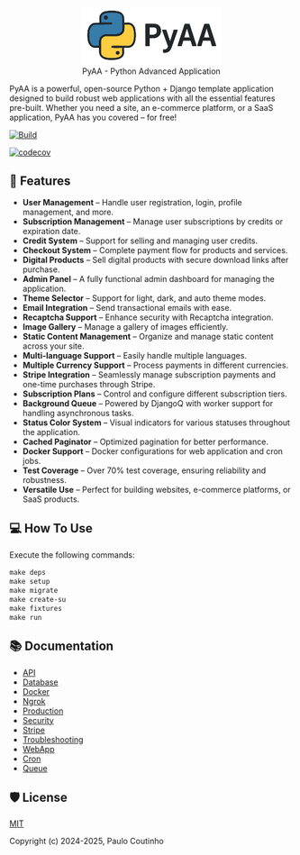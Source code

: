 <p align="center">
    <a href="https://github.com/paulocoutinhox/pyaa" target="_blank" rel="noopener noreferrer">
        <img width="250" src="extras/images/logo.png" alt="PyAA Logo">
    </a>
    <br>
    PyAA - Python Advanced Application
    <br>
</p>

PyAA is a powerful, open-source Python + Django template application designed to build robust web applications with all the essential features pre-built. Whether you need a site, an e-commerce platform, or a SaaS application, PyAA has you covered – for free!

[![Build](https://github.com/paulocoutinhox/pyaa/actions/workflows/build.yml/badge.svg)](https://github.com/paulocoutinhox/pyaa/actions/workflows/build.yml)

[![codecov](https://codecov.io/gh/paulocoutinhox/pyaa/graph/badge.svg?token=KQ1H9SVD4Y)](https://codecov.io/gh/paulocoutinhox/pyaa)

## 🚀 Features

- **User Management** – Handle user registration, login, profile management, and more.
- **Subscription Management** – Manage user subscriptions by credits or expiration date.
- **Credit System** – Support for selling and managing user credits.
- **Checkout System** – Complete payment flow for products and services.
- **Digital Products** – Sell digital products with secure download links after purchase.
- **Admin Panel** – A fully functional admin dashboard for managing the application.
- **Theme Selector** – Support for light, dark, and auto theme modes.
- **Email Integration** – Send transactional emails with ease.
- **Recaptcha Support** – Enhance security with Recaptcha integration.
- **Image Gallery** – Manage a gallery of images efficiently.
- **Static Content Management** – Organize and manage static content across your site.
- **Multi-language Support** – Easily handle multiple languages.
- **Multiple Currency Support** – Process payments in different currencies.
- **Stripe Integration** – Seamlessly manage subscription payments and one-time purchases through Stripe.
- **Subscription Plans** – Control and configure different subscription tiers.
- **Background Queue** – Powered by DjangoQ with worker support for handling asynchronous tasks.
- **Status Color System** – Visual indicators for various statuses throughout the application.
- **Cached Paginator** – Optimized pagination for better performance.
- **Docker Support** – Docker configurations for web application and cron jobs.
- **Test Coverage** – Over 70% test coverage, ensuring reliability and robustness.
- **Versatile Use** – Perfect for building websites, e-commerce platforms, or SaaS products.

## 💻 How To Use

Execute the following commands:

```
make deps
make setup
make migrate
make create-su
make fixtures
make run
```

## 📚 Documentation

- [API](docs/api.md)
- [Database](docs/database.md)
- [Docker](docs/docker.md)
- [Ngrok](docs/ngrok.md)
- [Production](docs/production.md)
- [Security](docs/security.md)
- [Stripe](docs/stripe.md)
- [Troubleshooting](docs/troubleshooting.md)
- [WebApp](docs/webapp.md)
- [Cron](docs/cron.md)
- [Queue](docs/queue.md)

## 🛡️ License

[MIT](http://opensource.org/licenses/MIT)

Copyright (c) 2024-2025, Paulo Coutinho
